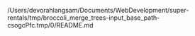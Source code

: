 /Users/devorahlangsam/Documents/WebDevelopment/super-rentals/tmp/broccoli_merge_trees-input_base_path-csogcPfc.tmp/0/README.md